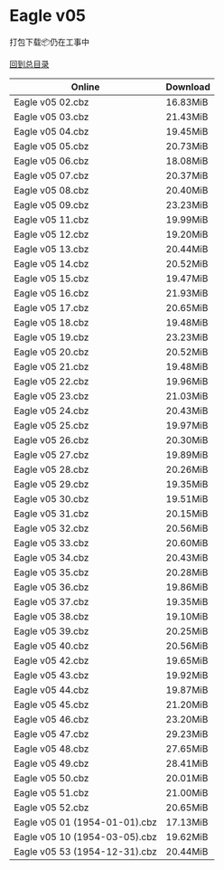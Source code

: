 # Eagle v05

打包下载📦仍在工事中

[回到总目录](/Catalogs.md)







Online | Download
--- | ---
Eagle v05 02.cbz | 16.83MiB
Eagle v05 03.cbz | 21.43MiB
Eagle v05 04.cbz | 19.45MiB
Eagle v05 05.cbz | 20.73MiB
Eagle v05 06.cbz | 18.08MiB
Eagle v05 07.cbz | 20.37MiB
Eagle v05 08.cbz | 20.40MiB
Eagle v05 09.cbz | 23.23MiB
Eagle v05 11.cbz | 19.99MiB
Eagle v05 12.cbz | 19.20MiB
Eagle v05 13.cbz | 20.44MiB
Eagle v05 14.cbz | 20.52MiB
Eagle v05 15.cbz | 19.47MiB
Eagle v05 16.cbz | 21.93MiB
Eagle v05 17.cbz | 20.65MiB
Eagle v05 18.cbz | 19.48MiB
Eagle v05 19.cbz | 23.23MiB
Eagle v05 20.cbz | 20.52MiB
Eagle v05 21.cbz | 19.48MiB
Eagle v05 22.cbz | 19.96MiB
Eagle v05 23.cbz | 21.03MiB
Eagle v05 24.cbz | 20.43MiB
Eagle v05 25.cbz | 19.97MiB
Eagle v05 26.cbz | 20.30MiB
Eagle v05 27.cbz | 19.89MiB
Eagle v05 28.cbz | 20.26MiB
Eagle v05 29.cbz | 19.35MiB
Eagle v05 30.cbz | 19.51MiB
Eagle v05 31.cbz | 20.15MiB
Eagle v05 32.cbz | 20.56MiB
Eagle v05 33.cbz | 20.60MiB
Eagle v05 34.cbz | 20.43MiB
Eagle v05 35.cbz | 20.28MiB
Eagle v05 36.cbz | 19.86MiB
Eagle v05 37.cbz | 19.35MiB
Eagle v05 38.cbz | 19.10MiB
Eagle v05 39.cbz | 20.25MiB
Eagle v05 40.cbz | 20.56MiB
Eagle v05 42.cbz | 19.65MiB
Eagle v05 43.cbz | 19.92MiB
Eagle v05 44.cbz | 19.87MiB
Eagle v05 45.cbz | 21.20MiB
Eagle v05 46.cbz | 23.20MiB
Eagle v05 47.cbz | 29.23MiB
Eagle v05 48.cbz | 27.65MiB
Eagle v05 49.cbz | 28.41MiB
Eagle v05 50.cbz | 20.01MiB
Eagle v05 51.cbz | 21.00MiB
Eagle v05 52.cbz | 20.65MiB
Eagle v05 01 (1954-01-01).cbz | 17.13MiB
Eagle v05 10 (1954-03-05).cbz | 19.62MiB
Eagle v05 53 (1954-12-31).cbz | 20.44MiB
